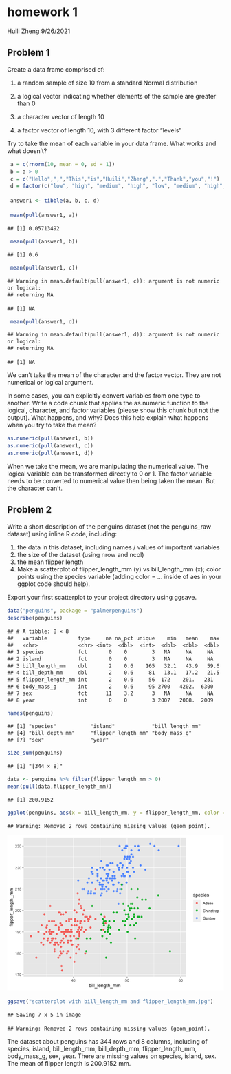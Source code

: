 homework 1
================
Huili Zheng
9/26/2021

## Problem 1

Create a data frame comprised of:

1.  a random sample of size 10 from a standard Normal distribution

2.  a logical vector indicating whether elements of the sample are
    greater than 0

3.  a character vector of length 10

4.  a factor vector of length 10, with 3 different factor “levels”

Try to take the mean of each variable in your data frame. What works and
what doesn’t?

``` r
 a = c(rnorm(10, mean = 0, sd = 1))
 b = a > 0
 c = c("Hello",",","This","is","Huili","Zheng",".","Thank","you","!")
 d = factor(c("low", "high", "medium", "high", "low", "medium", "high",  "low", "medium", "high"))
 
 answer1 <- tibble(a, b, c, d)
 
 mean(pull(answer1, a))
```

    ## [1] 0.05713492

``` r
 mean(pull(answer1, b))
```

    ## [1] 0.6

``` r
 mean(pull(answer1, c))
```

    ## Warning in mean.default(pull(answer1, c)): argument is not numeric or logical:
    ## returning NA

    ## [1] NA

``` r
 mean(pull(answer1, d))
```

    ## Warning in mean.default(pull(answer1, d)): argument is not numeric or logical:
    ## returning NA

    ## [1] NA

We can’t take the mean of the character and the factor vector. They are
not numerical or logical argument.

In some cases, you can explicitly convert variables from one type to
another. Write a code chunk that applies the as.numeric function to the
logical, character, and factor variables (please show this chunk but not
the output). What happens, and why? Does this help explain what happens
when you try to take the mean?

``` r
as.numeric(pull(answer1, b))
as.numeric(pull(answer1, c))
as.numeric(pull(answer1, d))
```

When we take the mean, we are manipulating the numerical value. The
logical variable can be transformed directly to 0 or 1. The factor
variable needs to be converted to numerical value then being taken the
mean. But the character can’t.

## Problem 2

Write a short description of the penguins dataset (not the penguins\_raw
dataset) using inline R code, including:

1.  the data in this dataset, including names / values of important
    variables
2.  the size of the dataset (using nrow and ncol)
3.  the mean flipper length
4.  Make a scatterplot of flipper\_length\_mm (y) vs bill\_length\_mm
    (x); color points using the species variable (adding color = …
    inside of aes in your ggplot code should help).

Export your first scatterplot to your project directory using ggsave.

``` r
data("penguins", package = "palmerpenguins")
describe(penguins)
```

    ## # A tibble: 8 × 8
    ##   variable          type     na na_pct unique    min   mean    max
    ##   <chr>             <chr> <int>  <dbl>  <int>  <dbl>  <dbl>  <dbl>
    ## 1 species           fct       0    0        3   NA     NA     NA  
    ## 2 island            fct       0    0        3   NA     NA     NA  
    ## 3 bill_length_mm    dbl       2    0.6    165   32.1   43.9   59.6
    ## 4 bill_depth_mm     dbl       2    0.6     81   13.1   17.2   21.5
    ## 5 flipper_length_mm int       2    0.6     56  172    201.   231  
    ## 6 body_mass_g       int       2    0.6     95 2700   4202.  6300  
    ## 7 sex               fct      11    3.2      3   NA     NA     NA  
    ## 8 year              int       0    0        3 2007   2008.  2009

``` r
names(penguins)
```

    ## [1] "species"           "island"            "bill_length_mm"   
    ## [4] "bill_depth_mm"     "flipper_length_mm" "body_mass_g"      
    ## [7] "sex"               "year"

``` r
size_sum(penguins)
```

    ## [1] "[344 × 8]"

``` r
data <- penguins %>% filter(flipper_length_mm > 0)
mean(pull(data,flipper_length_mm))
```

    ## [1] 200.9152

``` r
ggplot(penguins, aes(x = bill_length_mm, y = flipper_length_mm, color = species)) + geom_point()
```

    ## Warning: Removed 2 rows containing missing values (geom_point).

![](hw_files/figure-gfm/unnamed-chunk-4-1.png)<!-- -->

``` r
ggsave("scatterplot with bill_length_mm and flipper_length_mm.jpg")
```

    ## Saving 7 x 5 in image

    ## Warning: Removed 2 rows containing missing values (geom_point).

The dataset about penguins has 344 rows and 8 columns, including of
species, island, bill\_length\_mm, bill\_depth\_mm, flipper\_length\_mm,
body\_mass\_g, sex, year. There are missing values on species, island,
sex. The mean of flipper length is 200.9152 mm.
